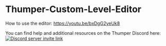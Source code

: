# Thumper-Custom-Level-Editor

How to use the editor:
https://youtu.be/bxDgG2yeUk8

You can find help and additional resources on the Thumper Discord here:  
<a href="https://discord.gg/mGn8RvftTJ"><img src="https://discordapp.com/api/guilds/380672655969353728/widget.png?style=banner3" alt="Discord server invite link"/></a>
